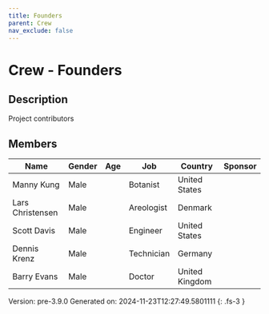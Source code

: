 ```yaml
---
title: Founders
parent: Crew
nav_exclude: false
---
```

# Crew - Founders

## Description
Project contributors

## Members

|Name|Gender|Age|Job|Country|Sponsor|
|----|------|---|---|-------|-------|
|Manny Kung|Male||Botanist|United States||
|Lars Christensen|Male||Areologist|Denmark||
|Scott Davis|Male||Engineer|United States||
|Dennis Krenz|Male||Technician|Germany||
|Barry Evans|Male||Doctor|United Kingdom||

Version: pre-3.9.0 Generated on: 2024-11-23T12:27:49.5801111
{: .fs-3 }